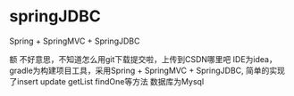 # springJDBC
Spring + SpringMVC + SpringJDBC

额 不好意思，不知道怎么用git下载提交啦，上传到CSDN哪里吧 IDE为idea，gradle为构建项目工具，采用Spring + SpringMVC + SpringJDBC,
简单的实现了insert update getList findOne等方法 数据库为Mysql
